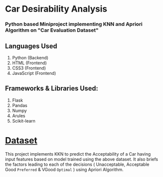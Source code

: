 # Car Desirability Analysis

### Python based Miniproject implementing KNN and Apriori Algorithm on "Car Evaluation Dataset"

## Languages Used
1. Python (Backend)
2. HTML (Frontend)
3. CSS3 (Frontend)
4. JavaScript (Frontend)

## Frameworks & Libraries Used:
1. Flask
2. Pandas
3. Numpy
4. Arules
5. Scikit-learn

# [Dataset](https://archive.ics.uci.edu/ml/datasets/car+evaluation)

This project implements KKN to predict the Acceptability of a Car having input features based on model trained using the above dataset. It also briefs the factors leading to each of the decisions ( Unacceptable, Acceptable Good `Preferred` & VGood `Optimal` ) using Apriori Algorithm.
